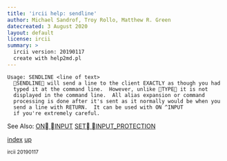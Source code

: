 ```yaml
---
title: 'ircii help: sendline'
author: Michael Sandrof, Troy Rollo, Matthew R. Green
datecreated: 3 August 2020
layout: default
license: ircii
summary: >
  ircii version: 20190117
  create with help2md.pl
---
```

```
Usage: SENDLINE <line of text>
  SENDLINE will send a line to the client EXACTLY as though you had
  typed it at the command line.  However, unlike TYPE it is not
  displayed in the command line.  All alias expansion or command
  processing is done after it's sent as it normally would be when you 
  send a line with RETURN.  It can be used with ON ^INPUT
  if you're extremely careful.

```
See Also:
  [ON INPUT](on/input.html)
  [SET INPUT_PROTECTION](set/input_protection.html)

[index](index.html)
[up](..)

<small> ircii 20190117 </small>
